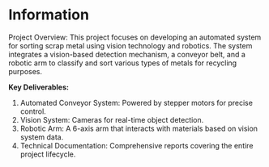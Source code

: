 # Information
Project Overview: This project focuses on developing an automated system for sorting scrap metal using vision technology and robotics. The system integrates a vision-based detection mechanism, a conveyor belt, and a robotic arm to classify and sort various types of metals for recycling purposes.

**Key Deliverables:**
1. Automated Conveyor System: Powered by stepper motors for precise control.
2. Vision System: Cameras for real-time object detection.
3. Robotic Arm: A 6-axis arm that interacts with materials based on vision system data.
4. Technical Documentation: Comprehensive reports covering the entire project lifecycle.